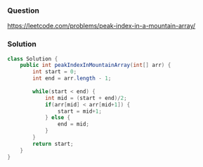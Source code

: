 ### Question
https://leetcode.com/problems/peak-index-in-a-mountain-array/

### Solution
```JAVA
class Solution {
    public int peakIndexInMountainArray(int[] arr) {
        int start = 0;
        int end = arr.length - 1;
        
        while(start < end) {
            int mid = (start + end)/2;
            if(arr[mid] < arr[mid+1]) {
                start = mid+1;
            } else {
                end = mid;
            }
        }
        return start;
    }
}
```
